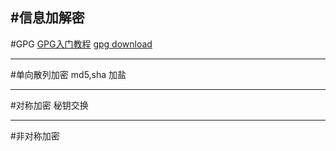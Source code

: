 #信息加解密
---
#GPG
[GPG入门教程](http://www.ruanyifeng.com/blog/2013/07/gpg.html)
[gpg download](https://www.gnupg.org/download/index.en.html)


---
#单向散列加密
md5,sha
加盐



---
#对称加密
秘钥交换




---
#非对称加密



